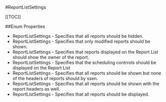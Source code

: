#ReportListSettings

[[TOC]]

##Enum Properties 

* ReportListSettings -  Specifies that all reports should be hidden. 
* ReportListSettings -  Specifies that only modified reports should be shown. 
* ReportListSettings -  Specifies that reports displayed on the Report List should show the owner of the report. 
* ReportListSettings -  Specifies that the scheduling contrrols should be displayed on the Report List 
* ReportListSettings -  Specifies that all reports should be shown but none of the headers of reports should by ssen. 
* ReportListSettings -  Specifies that all reports should be shown with the report headers as well. 
* ReportListSettings -  Specifies that all reports should be displayed. 